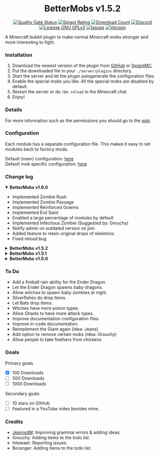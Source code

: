 <h1 align="center">BetterMobs v1.5.2</h1>
<p align="center">
<a href="https://sonarcloud.io/summary/new_code?id=Vepnar_BetterMobs"><img src="https://sonarcloud.io/api/project_badges/measure?project=Vepnar_BetterMobs&metric=alert_status" alt="Quality Gate Status"/></a>
<a href="https://www.spigotmc.org/resources/bettermobs.98792/reviews"><img src="https://img.shields.io/spiget/rating/98792" alt="Spigot Rating"/></a>
<a href="https://www.spigotmc.org/resources/bettermobs.98792"><img src="https://img.shields.io/spiget/downloads/98792" alt="Download Count"></a>
<a href="https://discord.gg/3S2kPbSzNH"><img src="https://img.shields.io/discord/863436399113404456?label=Discord" alt="Discord"/></a>
<a href="https://github.com/Vepnar/BetterMobs/blob/master/LICENSE"><img src="https://img.shields.io/github/license/Vepnar/BetterMobs" alt="License GNU GPLv3"/></a>
<a href="https://github.com/Vepnar/BetterMobs/issues"><img src="https://img.shields.io/github/issues/Vepnar/BetterMobs" alt="Issues"/></a>
<a href="https://github.com/Vepnar/BetterMobs/releases"><img src="https://img.shields.io/github/v/release/Vepnar/BetterMobs?include_prereleases" alt="Version"/></a>
</p>

A Minecraft bukkit plugin to make normal Minecraft mobs stronger and more interesting to fight.<br>

### Installation

1. Download the newest version of the plugin from [GitHub](https://github.com/Vepnar/BetterMobs/releases)
   or [SpigotMC](https://www.spigotmc.org/resources/bettermobs.98792).
2. Put the downloaded file in your `./server/plugins` directory.
3. Start the server and let the plugin autogenerate the configuration files.
4. Enable the special mobs you like. All the special mobs are disabled by default.
5. Restart the server or do `/bm reload` in the Minecraft chat
6. Enjoy!

### Details
For more information such as the permissions you should go to the [wiki](https://github.com/Vepnar/BetterMobs/wiki).

### Configuration

Each module has a separate configuration file. This makes it easy to set modules back to factory mode.

Default (main) configuration: [here](https://github.com/Vepnar/BetterMobs/blob/master/src/config.yml) <br>
Default mob specific configuration: [here](https://github.com/Vepnar/BetterMobs/tree/master/src/main/resources/mobs)

### Change  log

<details open>
  <summary><b>BetterMobs v1.6.0</b></summary>
    <ul>
      <li>Implemented Zombie Rush</li>
      <li>Implemented Zombie Passage</li>
      <li>Implemented Reinforced Golems</li>
      <li>Implemented Evil Saint</li>
      <li>Enabled a large percentage of modules by default</li>
      <li>Implemented Infectious Zombie (Suggested by: Grouchy)</li>
      <li>Notify admin on outdated version on join</li>
      <li>Added feature to retain original drops of skeletons</li>
      <li>Fixed reload bug</li>
    </ul>
</details>
<details closed>
  <summary><b>BetterMobs v1.5.2</b></summary>
    <ul>
      <li>Implemented PiglinTactics</li>
      <li>Improved compatibility with previous versions</li>
      <li>Balanced spawn rates of Magical Creepers</li>
      <li>Balanced weapon drop rate of skeletons</li>
      <li>Notify admins when there are no modules enabled</li>
      <li>Notify admins when there is a new update available</li>
    </ul>
</details>
<details>
  <summary><b>BetterMobs v1.5.1</b></summary>
    <ul>
      <li>Implemented: Ender Rage</li>
      <li>Fixed: BStat metric issue</li>
      <li>Fixed: sword stack drop (reported by: hitewaer)</li>
    </ul>
</details>
<details>
  <summary><b>BetterMobs v1.5.0</b></summary>
    <ul>
        <li>Implemented Cave Spider Spawn (Will be renamed)</li>
        <li>Implemented Creeper Potential</li>
        <li>Implemented Dominant Skeletons</li>
        <li>Implemented Energized Dragon</li>
        <li>Implemented Illusioner Appearance</li>
        <li>Implemented Lunatic Creepers</li>
        <li>Implemented Magical Creepers</li>
        <li>Implemented Skeleton Tactics</li>
        <li>Implemented Wither Aura</li>
        <li>Implemented Wither Minions</li>
        <li>Implemented Zombie Menticide</li>
    </ul>
</details>

### To Do

<ul>
    <li>Add a fireball rain ability for the Ender Dragon.</li>
    <li>Let the Ender Dragon spawns baby dragons.</li>
    <li>Allow witches to spawn baby zombies at night.</li>
    <li>Silverfishes do drop items.</li>
    <li>Let Bats drop items.</li>
    <li>Witches have more potion types.</li>
    <li>Allow Ghasts to have more attack types.</li>
    <li>Improve documentation configuration files.</li>
    <li>Improve in-code documentation.</li>
    <li>Reimplement the Giant again (idea: Jeans)</li>
    <li>Add option to remove certain mobs (idea: Grouchy)</li>
    <li>Allow people to take feathers from chickens</li>
</ul>

### Goals

Primary goals

- [x] 100 Downloads
- [ ] 500 Downloads
- [ ] 1000 Downloads

Secondary goals

- [ ] 10 stars on GitHub
- [ ] Featured in a YouTube video besides mine.

### Credits

<ul>
   <li><a href="https://github.com/JeannotM/">JeannotM</a>: Improving grammar errors & adding ideas.</li>
   <li>Grouchy: Adding items to the todo list.</li>
   <li>hitewaer: Reporting issues.</li>
   <li>Boranger: Adding items to the todo list.</li>
</ul>

